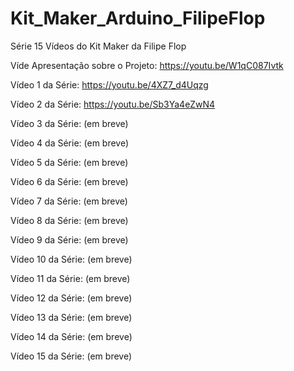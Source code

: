 # Kit_Maker_Arduino_FilipeFlop


Série 15 Vídeos do Kit Maker da Filipe Flop

Víde Apresentação sobre o Projeto: https://youtu.be/W1qC087Ivtk

Vídeo 1 da Série: https://youtu.be/4XZ7_d4Uqzg

Vídeo 2 da Série: https://youtu.be/Sb3Ya4eZwN4

Vídeo 3 da Série: (em breve)

Vídeo 4 da Série: (em breve)

Vídeo 5 da Série: (em breve)

Vídeo 6 da Série: (em breve)

Vídeo 7 da Série: (em breve)

Vídeo 8 da Série: (em breve)

Vídeo 9 da Série: (em breve)

Vídeo 10 da Série: (em breve)

Vídeo 11 da Série: (em breve)

Vídeo 12 da Série: (em breve)

Vídeo 13 da Série: (em breve)

Vídeo 14 da Série: (em breve)

Vídeo 15 da Série: (em breve)
